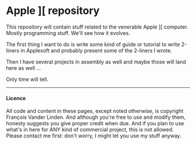 # Apple ]\[ repository
This repository will contain stuff related to the venerable Apple ]\[ computer. Mostly programming stuff. We'll see how it evolves.

The first thing I want to do is write some kind of guide or tutorial to write 2-liners in Applesoft and probably present some of the 2-liners I wrote.

Then I have several projects in assembly as well and maybe those will land here as well ...

Only time will tell.

---
#### Licence
All code and content in these pages, except noted otherwise, is copyright François Vander Linden. And although you're free to use and modify them, honesty suggests you give proper credit when due. And if you plan to use what's in here for ANY kind of commercial project, this is not allowed. Please contact me first: don't worry, I might let you use my stuff anyway.
